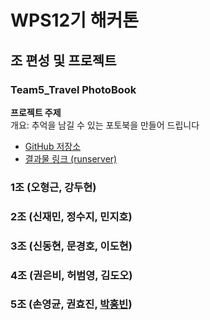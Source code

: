 # WPS12기 해커톤

## 조 편성 및 프로젝트

### Team5_Travel PhotoBook 

**프로젝트 주제**  
개요: 추억을 남길 수 있는 포토북을 만들어 드립니다

- [GitHub 저장소](https://github.com/WPS-12th-Hackathon/Info)
- [결과물 링크 (runserver)](http://172.16.1.116:8000)

### 1조 (오형근, 강두현)

### 2조 (신재민, 정수지, 민지호)

### 3조 (신동현, 문경호, 이도현)

### 4조 (권은비, 허범영, 김도오)

### 5조 (손영균, 권효진, [박홍빈](https://github.com/parkhongbeen))